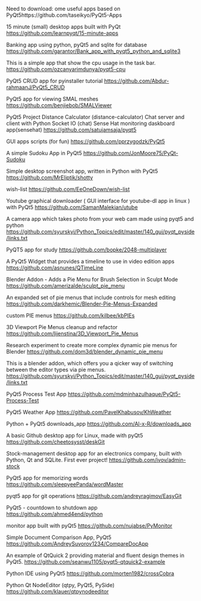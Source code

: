 Need to download:
ome useful apps based on PyQt5https://github.com/taseikyo/PyQt5-Apps

15 minute (small) desktop apps built with PyQt 
https://github.com/learnpyqt/15-minute-apps

Banking app using python, pyQt5 and sqlite for database
https://github.com/garantor/Bank_app_with_pyqt5_python_and_sqlite3

This is a simple app that show the cpu usage in the task bar.
https://github.com/ozcanyarimdunya/pyqt5-cpu

PyQt5 CRUD app for pyinstaller tutorial
https://github.com/Abdur-rahmaanJ/PyQt5_CRUD

PyQt5 app for viewing SMAL meshes
https://github.com/benjiebob/SMALViewer

PyQt5 Project
Distance Calculator (distance-calculator)
Chat server and client with Python Socket IO (chat)
Sense Hat monitoring daskboard app(sensehat)
https://github.com/satujamsaja/pyqt5

GUI apps scripts (for fun)
https://github.com/pprzygodzk/PyQt5

A simple Sudoku App in PyQt5
https://github.com/JonMoore75/PyQt-Sudoku

Simple desktop screenshot app, written in Python with PyQt5
https://github.com/MrEliptik/shotty

wish-list
https://github.com/EeOneDown/wish-list

Youtube graphical downloader ( GUI interface for youtube-dl app in linux ) with PyQt5
https://github.com/SamanMalekian/utube

A camera app which takes photo from your web cam made using pyqt5 and python
https://github.com/syurskyi/Python_Topics/edit/master/140_gui/pyqt_pyside/links.txt

PyQT5 app for study
https://github.com/bopke/2048-multiplayer

A PyQt5 Widget that provides a timeline to use in video edition apps
https://github.com/asnunes/QTimeLine

Blender Addon - Adds a Pie Menu for Brush Selection in Sculpt Mode
https://github.com/amerizalde/sculpt_pie_menu

An expanded set of pie menus that include controls for mesh editing
https://github.com/darkhemic/Blender-Pie-Menus-Expanded

custom PIE menus
https://github.com/kilbee/kbPIEs

3D Viewport Pie Menus cleanup and refactor
https://github.com/lijenstina/3D_Viewport_Pie_Menus

Research experiment to create more complex dynamic pie menus for Blender
https://github.com/dom3d/blender_dynamic_pie_menu

This is a blender addon, which offers you a qicker way of switching between the editor types via pie menus.
https://github.com/syurskyi/Python_Topics/edit/master/140_gui/pyqt_pyside/links.txt

PyQt5 Process Test App
https://github.com/mdminhazulhaque/PyQt5-Process-Test

PyQt5 Weather App
https://github.com/PavelKhabusov/KhWeather

Python + PyQt5 downloads_app
https://github.com/Al-x-R/downloads_app

A basic Github desktop app for Linux, made with pyQt5
https://github.com/cheetosysst/deskGit

Stock-management desktop app for an electronics company, built with Python, Qt and SQLite. First ever project!
https://github.com/ivov/admin-stock

PyQt5 app for memorizing words
https://github.com/sleepyeePanda/wordMaster

pyqt5 app for git operations
https://github.com/andreyragimov/EasyGit

PyQt5 - countdown to shutdown app
https://github.com/ahmed4end/python

monitor app built with pyQt5
https://github.com/nujabse/PyMonitor

Simple Document Comparison App, PyQt5
https://github.com/AndreySuvorov1234/CompareDocApp

An example of QtQuick 2 providing material and fluent design themes in PyQt5.
https://github.com/seanwu1105/pyqt5-qtquick2-example

Python IDE using PyQt5
https://github.com/morten1982/crossCobra

Python Qt NodeEditor (qtpy, PyQt5, PySide) 
https://github.com/klauer/qtpynodeeditor
